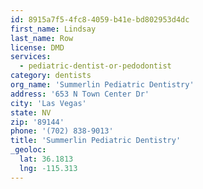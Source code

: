 ```yaml
---
id: 8915a7f5-4fc8-4059-b41e-bd802953d4dc
first_name: Lindsay
last_name: Row
license: DMD
services:
  - pediatric-dentist-or-pedodontist
category: dentists
org_name: 'Summerlin Pediatric Dentistry'
address: '653 N Town Center Dr'
city: 'Las Vegas'
state: NV
zip: '89144'
phone: '(702) 838-9013'
title: 'Summerlin Pediatric Dentistry'
_geoloc:
  lat: 36.1813
  lng: -115.313
---
```

